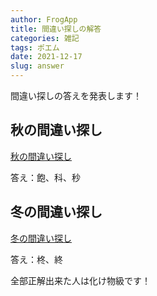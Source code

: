 ```yaml
---
author: FrogApp
title: 間違い探しの解答
categories: 雑記
tags: ポエム
date: 2021-12-17
slug: answer
---
```


間違い探しの答えを発表します！

## 秋の間違い探し

[秋の間違い探し](https://blog.frogapp.net/2021-10/autumn)

答え：飽、科、秒

## 冬の間違い探し

[冬の間違い探し](https://blog.frogapp.net/2021-12/winter)

答え：柊、終

全部正解出来た人は化け物級です！
